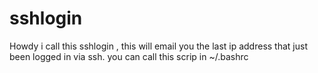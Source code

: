 # sshlogin

Howdy
i call this sshlogin , this will email you the last ip address that just been logged in via ssh.
you can call this scrip in ~/.bashrc
